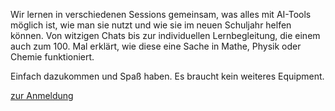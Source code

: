 Wir lernen in verschiedenen Sessions gemeinsam, was alles mit AI-Tools möglich ist, wie man sie nutzt und wie sie im neuen Schuljahr helfen können. Von witzigen Chats bis zur individuellen Lernbegleitung, die einem auch zum 100. Mal erklärt, wie diese eine Sache in Mathe, Physik oder Chemie funktioniert.

Einfach dazukommen und Spaß haben. Es braucht kein weiteres Equipment.

[zur Anmeldung](https://candle-shirt-370.notion.site/28906d9c7b1380508e17e8eb9b70793a)